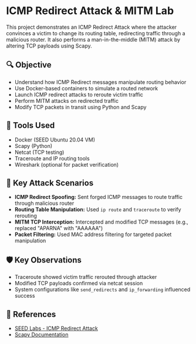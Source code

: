 # ICMP Redirect Attack & MITM Lab 

This project demonstrates an ICMP Redirect Attack where the attacker convinces a victim to change its routing table, redirecting traffic through a malicious router. It also performs a man-in-the-middle (MITM) attack by altering TCP payloads using Scapy.

## 🔍 Objective
- Understand how ICMP Redirect messages manipulate routing behavior
- Use Docker-based containers to simulate a routed network
- Launch ICMP redirect attacks to reroute victim traffic
- Perform MITM attacks on redirected traffic
- Modify TCP packets in transit using Python and Scapy

## 🧰 Tools Used
- Docker (SEED Ubuntu 20.04 VM)
- Scapy (Python)
- Netcat (TCP testing)
- Traceroute and IP routing tools
- Wireshark (optional for packet verification)

## 📌 Key Attack Scenarios
- **ICMP Redirect Spoofing:** Sent forged ICMP messages to route traffic through malicious router
- **Routing Table Manipulation:** Used `ip route` and `traceroute` to verify rerouting
- **MITM TCP Interception:** Intercepted and modified TCP messages (e.g., replaced "APARNA" with "AAAAAA")
- **Packet Filtering:** Used MAC address filtering for targeted packet manipulation

## 🛡️ Key Observations
- Traceroute showed victim traffic rerouted through attacker
- Modified TCP payloads confirmed via netcat session
- System configurations like `send_redirects` and `ip_forwarding` influenced success



## 🔗 References
- [SEED Labs - ICMP Redirect Attack](https://seedsecuritylabs.org/Labs_20.04/Networking/ICMP_Redirect/)
- [Scapy Documentation](https://scapy.readthedocs.io/)
